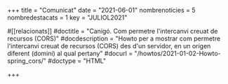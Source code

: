 +++
title             = "Comunicat"
date	 	  	  = "2021-06-01"
nombrenoticies    = 5
nombredestacats   = 1
key 		  	  = "JULIOL2021"

#[[relacionats]]
#doctitle          = "Canigó. Com permetre l'intercanvi creuat de recursos (CORS)"
#docdescription    = "Howto per a mostrar com permetre l'intercanvi creuat de recursos (CORS) des d'un servidor, en un origen diferent (domini) al qual pertany"
#docurl            = "/howtos/2021-01-02-Howto-spring_cors/"
#doctype           = "HTML"

+++
